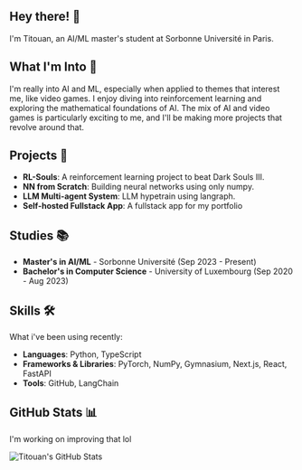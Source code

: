 ## Hey there! 👋

I'm Titouan, an AI/ML master's student at Sorbonne Université in Paris.

## What I'm Into 🌟

I'm really into AI and ML, especially when applied to themes that interest me, like video games. 
I enjoy diving into reinforcement learning and exploring the mathematical foundations of AI.
The mix of AI and video games is particularly exciting to me, and I'll be making more projects that revolve around that.

## Projects 🚀

- **RL-Souls**: A reinforcement learning project to beat Dark Souls III.
- **NN from Scratch**: Building neural networks using only numpy.
- **LLM Multi-agent System**: LLM hypetrain using langraph.
- **Self-hosted Fullstack App**: A fullstack app for my portfolio

## Studies 📚

- **Master's in AI/ML** - Sorbonne Université (Sep 2023 - Present)
- **Bachelor's in Computer Science** - University of Luxembourg (Sep 2020 - Aug 2023)

## Skills 🛠️

What i've been using recently:
- **Languages**: Python, TypeScript
- **Frameworks & Libraries**: PyTorch, NumPy, Gymnasium, Next.js, React, FastAPI
- **Tools**: GitHub, LangChain

## GitHub Stats 📊
I'm working on improving that lol

![Titouan's GitHub Stats](https://github-readme-stats.vercel.app/api?username=Titouaaaan&show_icons=true&theme=radical)

